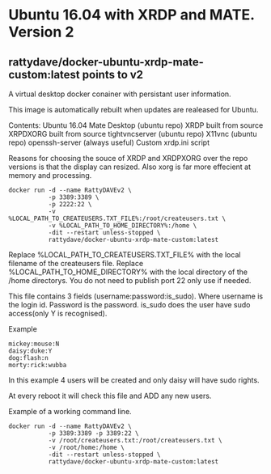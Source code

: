 # Ubuntu 16.04 with XRDP and MATE. Version 2

## rattydave/docker-ubuntu-xrdp-mate-custom:latest points to v2

A virtual desktop docker conainer with persistant user information.

This image is automatically rebuilt when updates are realeased for Ubuntu.

Contents:
Ubuntu 16.04
Mate Desktop (ubuntu repo)
XRDP built from source
XRPDXORG built from source
tightvncserver (ubuntu repo)
X11vnc (ubuntu repo)
openssh-server (always useful)
Custom xrdp.ini script

Reasons for choosing the souce of XRDP and XRDPXORG over the repo versions is that the display can resized. Also xorg is far more effecient at memory and processing. 

```
docker run -d --name RattyDAVEv2 \
           -p 3389:3389 \
           -p 2222:22 \
           -v %LOCAL_PATH_TO_CREATEUSERS.TXT_FILE%:/root/createusers.txt \
           -v %LOCAL_PATH_TO_HOME_DIRECTORY%:/home \
           -dit --restart unless-stopped \
           rattydave/docker-ubuntu-xrdp-mate-custom:latest
```

Replace %LOCAL_PATH_TO_CREATEUSERS.TXT_FILE% with the local filename of the createusers file.
Replace %LOCAL_PATH_TO_HOME_DIRECTORY% with the local directory of the /home directorys.
You do not need to publish port 22 only use if needed.

This file contains 3 fields (username:password:is_sudo). Where username is the login id. Password is the password. is_sudo does the user have sudo access(only Y is recognised).

Example
```
mickey:mouse:N
daisy:duke:Y
dog:flash:n
morty:rick:wubba
```
In this example 4 users will be created and only daisy will have sudo rights.

At every reboot it will check this file and ADD any new users.

Example of a working command line.
```
docker run -d --name RattyDAVEv2 \
           -p 3389:3389 -p 3389:22 \
           -v /root/createusers.txt:/root/createusers.txt \
           -v /root/home:/home \
           -dit --restart unless-stopped \
           rattydave/docker-ubuntu-xrdp-mate-custom:latest
```
